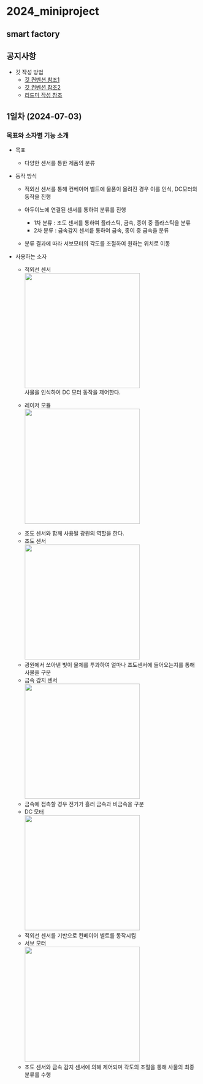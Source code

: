 # 2024_miniproject
  ## smart factory

## 공지사항
- 깃 작성 방법
  - [깃 컨벤션 참조1](https://velog.io/@shin6403/Git-git-%EC%BB%A4%EB%B0%8B-%EC%BB%A8%EB%B2%A4%EC%85%98-%EC%84%A4%EC%A0%95%ED%95%98%EA%B8%B0)
  - [깃 컨벤션 참조2](https://hyunjun.kr/21)
  - [리드미 작성 참조](https://annajin.tistory.com/189)

## 1일차 (2024-07-03)
### 목표와 소자별 기능 소개
- 목표 
  - 다양한 센서를 통한 제품의 분류

- 동작 방식
  - 적외선 센서를 통해 컨베이어 벨트에 물품이 올려진 경우 이를 인식, DC모터의 동작을 진행
  
  - 아두이노에 연결된 센서를 통하여 분류를 진행
    - 1차 분류 : 조도 센서를 통하여 플라스틱, 금속, 종이 중 플라스틱을 분류
    - 2차 분류 : 금속감지 센서릍 통하여 금속, 종이 중 금속을 분류

  - 분류 결과에 따라 서보모터의 각도를 조절하여 원하는 위치로 이동

- 사용하는 소자
  - 적외선 센서<br>
  <img src="https://raw.githubusercontent.com/c9yu/Smart-Factory/dev/imgs/img001.jpg"  width="300" height="300"/><br>
  사물을 인식하여 DC 모터 동작을 제어한다.

  - 레이저 모듈<br>
  <img src="https://raw.githubusercontent.com/c9yu/Smart-Factory/dev/imgs/img003.jpg"  width="300" height="300"/><br> 
  * 조도 센서와 함께 사용될 광원의 역할을 한다.

  - 조도 센서<br>
  <img src="https://raw.githubusercontent.com/c9yu/Smart-Factory/dev/imgs/img002.jpg"  width="300" height="300"/><br>
  * 광원에서 쏘아낸 빛이 물체를 투과하여 얼마나 조도센서에 들어오는지를 통해 사물을 구분

  - 금속 감지 센서<br>
  <img src="https://raw.githubusercontent.com/c9yu/Smart-Factory/dev/imgs/img004.jpg"  width="300" height="300"/><br>   
  * 금속에 접촉할 경우 전기가 흘러 금속과 비금속을 구분

  - DC 모터<br>
  <img src="https://raw.githubusercontent.com/c9yu/Smart-Factory/dev/imgs/img005.jpg"  width="300" height="300"/><br>
  * 적외선 센서를 기반으로 컨베이어 벨트를 동작시킴

  - 서보 모터<br>
  <img src="https://raw.githubusercontent.com/c9yu/Smart-Factory/dev/imgs/img006.jpg"  width="300" height="300"/><br>   
  * 조도 센서와 금속 감지 센서에 의해 제어되며 각도의 조절을 통해 사물의 최종 분류를 수행

